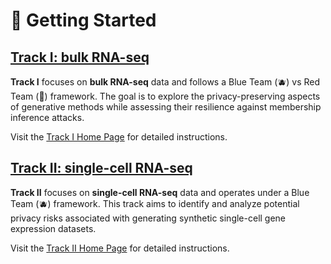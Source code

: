 # :roller_coaster: Getting Started


## [Track I: bulk RNA-seq](/experiments/track_i/) 

**Track I** focuses on **bulk RNA-seq** data and follows a Blue Team (🫐) vs Red Team (🍅) framework. The goal is to explore the privacy-preserving aspects of generative methods while assessing their resilience against membership inference attacks.

Visit the [Track I Home Page](/experiments/track_i/) for detailed instructions. 



## [Track II: single-cell RNA-seq](/experiments/track_ii/)

**Track II** focuses on **single-cell RNA-seq** data and operates under a Blue Team (🫐) framework. This track aims to identify and analyze potential privacy risks associated with generating synthetic single-cell gene expression datasets. 

Visit the [Track II Home Page](/experiments/track_ii/) for detailed instructions. 